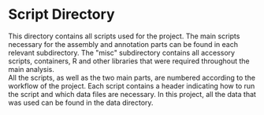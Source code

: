 # Script Directory
This directory contains all scripts used for the project. The main scripts necessary for the assembly and annotation parts can be found in each relevant subdirectory. The "misc" subdirectory contains all accessory scripts, containers, R and other libraries that were required throughout the main analysis.  
All the scripts, as well as the two main parts, are numbered according to the workflow of the project. Each script contains a header indicating how to run the script and which data files are necessary. In this project, all the data that was used can be found in the data directory.
